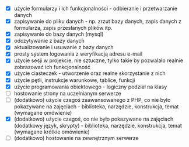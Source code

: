 
- [x] użycie formularzy i ich funkcjonalności - odbieranie i przetwarzanie danych
- [x] zapisywanie do pliku danych - np. zrzut bazy danych, zapis danych z formularza, zapis przesłanych plików itp. 
- [x] zapisywanie do bazy danych (mysql)
- [x] odczytywanie z bazy danych
- [x] aktualizowanie i usuwanie z bazy danych
- [x] prosty system logowania z weryfikacją adresu e-mail
- [x] użycie sesji w projekcie, nie sztuczne, tylko takie by pozwalało realnie zobrazować ich funkcjonalność
- [x] użycie ciasteczek - utworzenie oraz realne skorzystanie z nich
- [x] użycie pętli, instrukcje warunkowe, tablice, funkcji
- [x] użycie programowania obiektowego - logiczny podział na klasy
- [ ] hostowanie strony na uczelnianym serwerze
- [ ] (dodatkowo) użycie czegoś zaawansowanego z PHP, co nie było pokazywane na zajęciach - biblioteka, narzędzie, konstrukcja, temat (wymagane omówienie)
- [x] (dodatkowo) użycie czegoś, co nie było pokazywane na zajęciach (dodatkowy język, skrypty) - biblioteka, narzędzie, konstrukcja, temat (wymagane krótkie omówienie)
- [ ] (dodatkowo) hostowanie na zewnętrznym serwerze